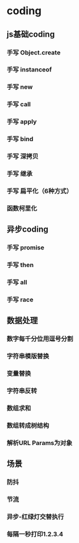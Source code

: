 # coding

## js基础coding
### 手写 Object.create
### 手写 instanceof
### 手写 new
### 手写 call
### 手写 apply
### 手写 bind
### 手写 深拷贝
### 手写 继承
### 手写 扁平化（6种方式）
### 函数柯里化

## 异步coding
### 手写 promise
### 手写 then
### 手写 all
### 手写 race

## 数据处理
### 数字每千分位用逗号分割
### 字符串模版替换
### 变量替换
### 字符串反转
### 数组求和
### 数组转成树结构
### 解析URL Params为对象


## 场景
### 防抖
### 节流
### 异步-红绿灯交替执行
### 每隔一秒打印1.2.3.4
### 




